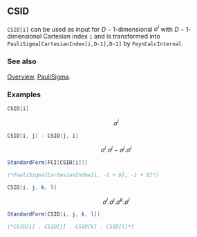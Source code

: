 ## CSID

`CSID[i]` can be used as input for $D-1$-dimensional $\sigma^i$ with $D-1$-dimensional Cartesian index `i` and is transformed into `PauliSigma[CartesianIndex[i,D-1],D-1]` by `FeynCalcInternal`.

### See also

[Overview](Extra/FeynCalc.md), [PauliSigma](PauliSigma.md).

### Examples

```mathematica
CSID[i]
```

$$\sigma ^i$$

```mathematica
CSID[i, j] - CSID[j, i]
```

$$\sigma ^i.\sigma ^j-\sigma ^j.\sigma ^i$$

```mathematica
StandardForm[FCI[CSID[i]]]

(*PauliSigma[CartesianIndex[i, -1 + D], -1 + D]*)
```

```mathematica
CSID[i, j, k, l]
```

$$\sigma ^i.\sigma ^j.\sigma ^k.\sigma ^l$$

```mathematica
StandardForm[CSID[i, j, k, l]]

(*CSID[i] . CSID[j] . CSID[k] . CSID[l]*)
```
